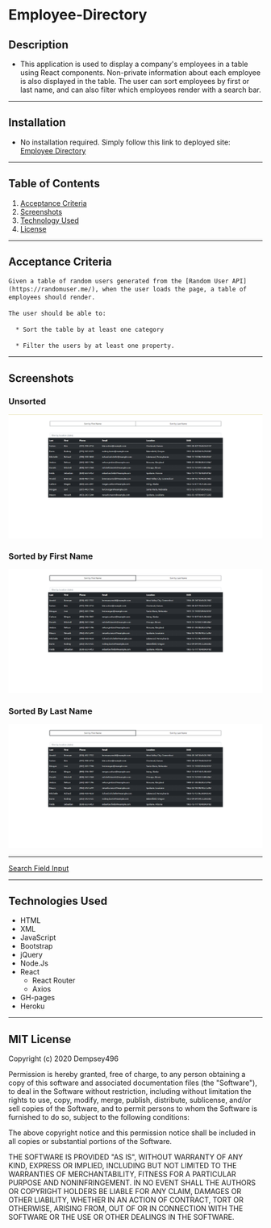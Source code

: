 # Employee-Directory

## Description
* This application is used to display a company's employees in a table using React components. Non-private information about each employee is also displayed in the table. The user can sort employees by first or last name, and can also filter which employees render with a search bar. 

***
## Installation 
* No installation required. Simply follow this link to deployed site: [Employee Directory](https://cryptic-beyond-19091.herokuapp.com/)

***
## Table of Contents

1. [Acceptance Criteria](#crit)
2. [Screenshots](#scrshot)
3. [Technology Used](#tech)
4. [License](#lice)

***
<a name="crit"></a>

## Acceptance Criteria 

```
Given a table of random users generated from the [Random User API](https://randomuser.me/), when the user loads the page, a table of employees should render. 

The user should be able to:

  * Sort the table by at least one category

  * Filter the users by at least one property.
```
***

<a name="scrshot"></a>

## Screenshots
### Unsorted
![Employee Directory](/images/Unsorted.png)
### Sorted by First Name
![Employee Directory Sorted by First Name](/images/Sorted-First.png)
### Sorted By Last Name
![Employee Directory Sorted by Last Name](/images/Sorted-First.png)
***
[Search Field Input](https://drive.google.com/file/d/11Y9eenXNgMnNh_c4QaE33INUkt3MCzjl/view)
***

<a name="tech"></a>

## Technologies Used

* HTML
* XML
* JavaScript
* Bootstrap
* jQuery
* Node.Js
* React
  - React Router
  - Axios
* GH-pages
* Heroku


***
<a name="lice"></a>

## MIT License

Copyright (c) 2020 Dempsey496

Permission is hereby granted, free of charge, to any person obtaining a copy
of this software and associated documentation files (the "Software"), to deal
in the Software without restriction, including without limitation the rights
to use, copy, modify, merge, publish, distribute, sublicense, and/or sell
copies of the Software, and to permit persons to whom the Software is
furnished to do so, subject to the following conditions:

The above copyright notice and this permission notice shall be included in all
copies or substantial portions of the Software.

THE SOFTWARE IS PROVIDED "AS IS", WITHOUT WARRANTY OF ANY KIND, EXPRESS OR
IMPLIED, INCLUDING BUT NOT LIMITED TO THE WARRANTIES OF MERCHANTABILITY,
FITNESS FOR A PARTICULAR PURPOSE AND NONINFRINGEMENT. IN NO EVENT SHALL THE
AUTHORS OR COPYRIGHT HOLDERS BE LIABLE FOR ANY CLAIM, DAMAGES OR OTHER
LIABILITY, WHETHER IN AN ACTION OF CONTRACT, TORT OR OTHERWISE, ARISING FROM,
OUT OF OR IN CONNECTION WITH THE SOFTWARE OR THE USE OR OTHER DEALINGS IN THE
SOFTWARE.
